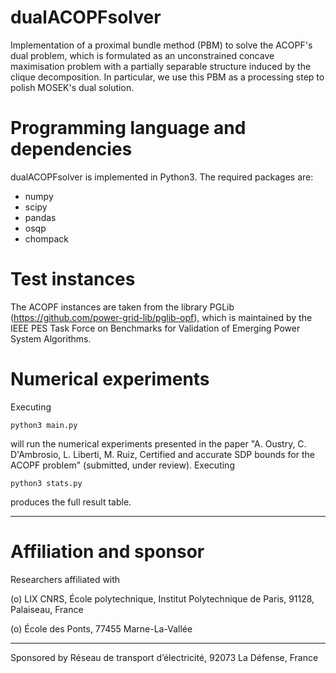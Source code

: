# dualACOPFsolver
Implementation of a proximal bundle method (PBM) to solve the ACOPF's dual problem, which is formulated as an unconstrained concave maximisation
problem with a partially separable structure induced by the clique decomposition.
In particular, we use this PBM as a processing step to polish MOSEK's dual solution.

# Programming language and dependencies

dualACOPFsolver is implemented in Python3. The required packages are:
- numpy
- scipy
- pandas
- osqp
- chompack 

# Test instances

The ACOPF instances are taken from the library PGLib (https://github.com/power-grid-lib/pglib-opf), which is maintained by the IEEE PES Task Force on Benchmarks for Validation of Emerging Power System Algorithms.

# Numerical experiments

Executing 
```
python3 main.py
```

will run the numerical experiments presented in the paper "A. Oustry, C. D'Ambrosio, L. Liberti, M. Ruiz, Certified and accurate SDP bounds for the ACOPF problem" (submitted, under review).  Executing 
```
python3 stats.py
```
produces the full result table.

---------------------------------------------------------------------------------------
# Affiliation and sponsor

Researchers affiliated with

(o) LIX CNRS, École polytechnique, Institut Polytechnique de Paris, 91128, Palaiseau, France 

(o) École des Ponts, 77455 Marne-La-Vallée

---------------------------------------------------------------------------------------

Sponsored by Réseau de transport d’électricité, 92073 La Défense, France




